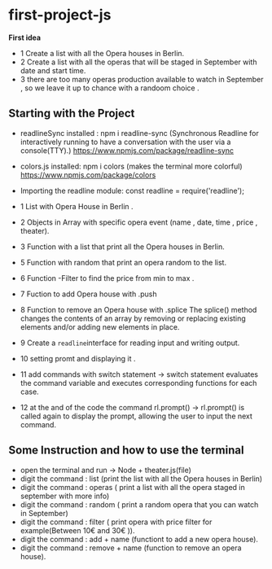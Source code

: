 # first-project-js

**First idea**

- 1 Create a list with all the Opera houses in Berlin.
- 2 Create a list with all the operas that will be staged in September with date and start time.
- 3 there are too many operas production available to watch in September , so we leave it up to chance with a randoom choice .

## **Starting with the Project**

- readlineSync installed : npm i readline-sync (Synchronous Readline for interactively running to have a conversation with the user via a console(TTY).) https://www.npmjs.com/package/readline-sync

- colors.js installed: npm i colors (makes the terminal more colorful) https://www.npmjs.com/package/colors

- Importing the readline module: const readline = require('readline');

- 1 List with Opera House in Berlin .
- 2 Objects in Array with specific opera event (name , date, time , price , theater).
- 3 Function with a list that print all the Opera houses in Berlin.
- 5 Function with random that print an opera random to the list.
- 6 Function -Filter to find the price from min to max .
- 7 Fuction to add Opera house with .push
- 8 Function to remove an Opera house with .splice The splice() method changes the contents of an array by removing or replacing existing elements and/or adding new elements in place.
- 9 Create a `readline`interface for reading input and writing output.
- 10 setting promt and displaying it .
- 11 add commands with switch statement -> switch statement evaluates the command variable and executes corresponding functions for each case.
- 12 at the and of the code the command rl.prompt() -> rl.prompt() is called again to display the prompt, allowing the user to input the next command.

## Some Instruction and how to use the terminal

- open the terminal and run -> Node + theater.js(file)
- digit the command : list (print the list with all the Opera houses in Berlin)
- digit the command : operas ( print a list with all the opera staged in september with more info)
- digit the command : random ( print a random opera that you can watch in September)
- digit the command : filter ( print opera with price filter for example(Between 10€ and 30€ )).
- digit the command : add + name (functiont to add a new opera house).
- digit the command : remove + name (function to remove an opera house).
